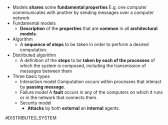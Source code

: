 - Models **shares** some **fundamental properties**
    E.g. one computer commnunicates with another by sending messages over a computer network
- Fundamental models
    - **Description** of the **properties** that are **common** in all **architectural models**.
- Algorithm
    - A **sequence of steps** to be taken in order to perform a desired computation.
- Distributed algorithm
    - A definition of the **steps** to be **taken by each of the processes** of which the system is composed, including the transmission of messages between them
- Three basic types
    - Interaction model
        Computation occurs within processes that interact by **passing message**.
    - Failure model
        A **fault** occurs in any of the computers on which it runs or in the network that connects them.
    - Security model
        - **Attacks** by both **external** an **internal** agents.

#DISTRIBUTED_SYSTEM 
